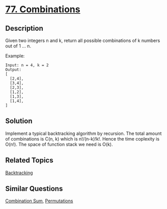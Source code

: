# [77. Combinations](https://leetcode.com/problems/combinations)

## Description

Given two integers n and k, return all possible combinations of k numbers out of 1 ... n.

Example:

```
Input: n = 4, k = 2
Output:
[
  [2,4],
  [3,4],
  [2,3],
  [1,2],
  [1,3],
  [1,4],
]
```

## Solution

Implement a typical backtracking algorithm by recursion. The total amount of combinations is C(n, k) which is n!/(n-k)!k!. Hence the time coplexity is O(n!). The space of function stack we need is O(k).

## Related Topics

[Backtracking](https://leetcode.com/tag/backtracking/) 

## Similar Questions

[Combination Sum](https://leetcode.com/problems/combination-sum/), [Permutations](https://leetcode.com/problems/permutations/)
